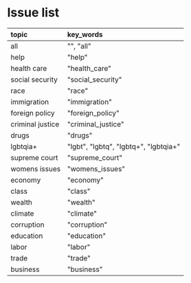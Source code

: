 # Issue list

topic|key_words
:--|:--
all|\"\", \"all\"
help|\"help\"
health care|\"health_care\"
social security|\"social_security\"
race|\"race\"
immigration|\"immigration\"
foreign policy|\"foreign_policy\"
criminal justice|\"criminal_justice\"
drugs|\"drugs\"
lgbtqia+|\"lgbt\", \"lgbtq\", \"lgbtq+\", \"lgbtqia+\"
supreme court|\"supreme_court\"
womens issues|\"womens_issues\"
economy|\"economy\"
class|\"class\"
wealth|\"wealth\"
climate|\"climate\"
corruption|\"corruption\"
education|\"education\"
labor|\"labor\"
trade|\"trade\"
business|\"business\"
